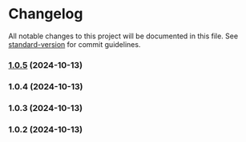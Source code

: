 # Changelog

All notable changes to this project will be documented in this file. See [standard-version](https://github.com/conventional-changelog/standard-version) for commit guidelines.

### [1.0.5](https://github.com/oscarjesus2/jobbusiness/compare/v1.0.37...v1.0.5) (2024-10-13)

### 1.0.4 (2024-10-13)

### 1.0.3 (2024-10-13)

### 1.0.2 (2024-10-13)
